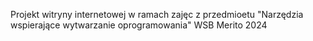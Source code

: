 Projekt witryny internetowej w ramach zajęc z przedmioetu "Narzędzia wspierające wytwarzanie oprogramowania"
WSB Merito 2024